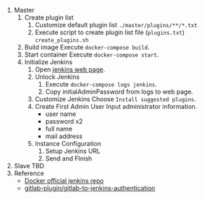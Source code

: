 1. Master
     1. Create plugin list
          1. Customize default plugin list
               `./master/plugins/**/*.txt`
          2. Execute script to create plugin list file (`plugins.txt`)
               `create_plugins.sh`
     2. Build image
          Execute `docker-compose build`.
     3. Start container
          Execute `docker-compose start`.
     4. Initialize Jenkins
          1. Open [jenkins web page](http://localhost/jenkins/).
          2. Unlock Jenkins
               1. Execute `docker-compose logs jenkins`.
               2. Copy initialAdminPassword from logs to web page.
          3. Customize Jenkins
               Choose `Install suggested plugins`.
          4. Create First Admin User
               Input administrator information.
               * user name
               * password x2
               * full name
               * mail address
          5. Instance Configuration
               1. Setup Jenkins URL
               2. Send and FInish
2. Slave
     TBD
3. Reference
     * [Docker official jenkins repo](https://github.com/jenkinsci/docker/)
     * [gitlab-plugin/gitlab-to-jenkins-authentication](https://github.com/jenkinsci/gitlab-plugin#gitlab-to-jenkins-authentication)

